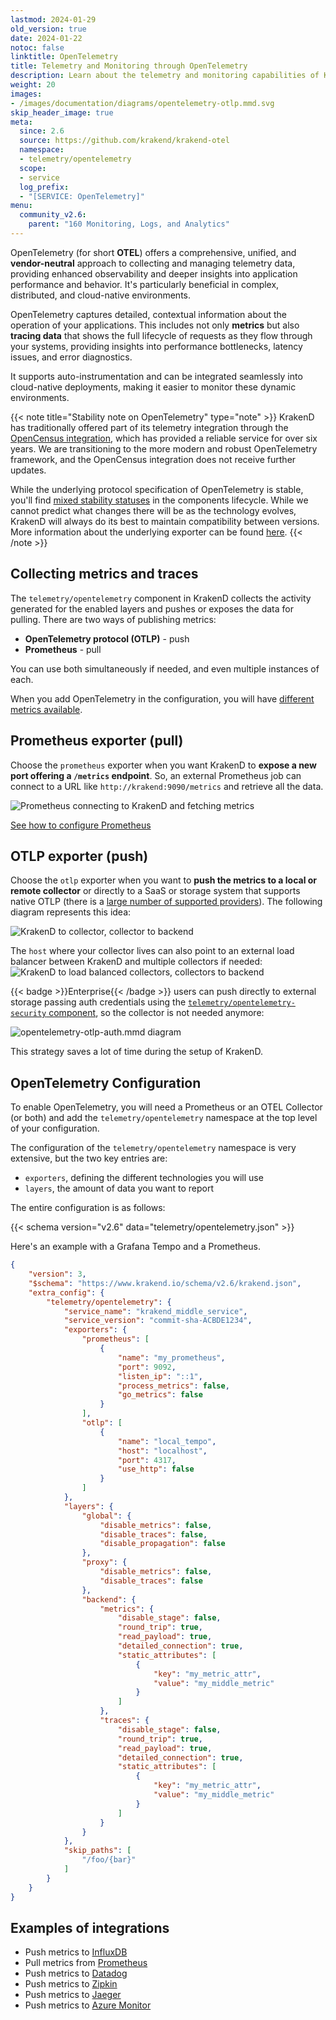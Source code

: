 ```yaml
---
lastmod: 2024-01-29
old_version: true
date: 2024-01-22
notoc: false
linktitle: OpenTelemetry
title: Telemetry and Monitoring through OpenTelemetry
description: Learn about the telemetry and monitoring capabilities of KrakenD API Gateway using OTEL, enabling real-time visibility and analysis of API performance
weight: 20
images:
- /images/documentation/diagrams/opentelemetry-otlp.mmd.svg
skip_header_image: true
meta:
  since: 2.6
  source: https://github.com/krakend/krakend-otel
  namespace:
  - telemetry/opentelemetry
  scope:
  - service
  log_prefix:
  - "[SERVICE: OpenTelemetry]"
menu:
  community_v2.6:
    parent: "160 Monitoring, Logs, and Analytics"
---
```

OpenTelemetry (for short **OTEL**) offers a comprehensive, unified, and **vendor-neutral** approach to collecting and managing telemetry data, providing enhanced observability and deeper insights into application performance and behavior. It's particularly beneficial in complex, distributed, and cloud-native environments.

OpenTelemetry captures detailed, contextual information about the operation of your applications. This includes not only **metrics** but also **tracing data** that shows the full lifecycle of requests as they flow through your systems, providing insights into performance bottlenecks, latency issues, and error diagnostics.

It supports auto-instrumentation and can be integrated seamlessly into cloud-native deployments, making it easier to monitor these dynamic environments.

{{< note title="Stability note on OpenTelemetry" type="note" >}}
KrakenD has traditionally offered part of its telemetry integration through the [OpenCensus integration](/docs/v2.6/telemetry/opencensus/), which has provided a reliable service for over six years. We are transitioning to the more modern and robust OpenTelemetry framework, and the OpenCensus integration does not receive further updates.

While the underlying protocol specification of OpenTelemetry is stable, you'll find [mixed stability statuses](https://opentelemetry.io/docs/specs/status/) in the components lifecycle. While we cannot predict what changes there will be as the technology evolves, KrakenD will always do its best to maintain compatibility between versions. More information about the underlying exporter can be found [here](https://opentelemetry.io/docs/languages/go/exporters/).
{{< /note >}}


## Collecting metrics and traces
The `telemetry/opentelemetry` component in KrakenD collects the activity generated for the enabled layers and pushes or exposes the data for pulling. There are two ways of publishing metrics:

- **OpenTelemetry protocol (OTLP)** - push
- **Prometheus** - pull

You can use both simultaneously if needed, and even multiple instances of each.

When you add OpenTelemetry in the configuration, you will have [different metrics available](/docs/v2.6/telemetry/opentelemetry-layers-metrics/).

## Prometheus exporter (pull)
Choose the `prometheus` exporter when you want KrakenD to **expose a new port offering a `/metrics` endpoint**. So, an external Prometheus job can connect to a URL like `http://krakend:9090/metrics` and retrieve all the data.

![Prometheus connecting to KrakenD and fetching metrics](/images/documentation/diagrams/opentelemetry-prometheus.mmd.svg)

[See how to configure Prometheus](/docs/v2.6/telemetry/prometheus/)

## OTLP exporter (push)
Choose the `otlp` exporter when you want to **push the metrics to a local or remote collector** or directly to a SaaS or storage system that supports native OTLP (there is a [large number of supported providers](/docs/v2.6/telemetry/#opentelemetry-integrations)). The following diagram represents this idea:

![KrakenD to collector, collector to backend](/images/documentation/diagrams/opentelemetry-otlp.mmd.svg)

The `host` where your collector lives can also point to an external load balancer between KrakenD and multiple collectors if needed:
![KrakenD to load balanced collectors, collectors to backend](/images/documentation/diagrams/opentelemetry-otlp-lb.mmd.svg)


{{< badge >}}Enterprise{{< /badge >}} users can push directly to external storage passing auth credentials using the [`telemetry/opentelemetry-security` component](/docs/enterprise/telemetry/opentelemetry-security/), so the collector is not needed anymore:

![opentelemetry-otlp-auth.mmd diagram](/images/documentation/diagrams/opentelemetry-otlp-auth.mmd.svg)

This strategy saves a lot of time during the setup of KrakenD.


## OpenTelemetry Configuration
To enable OpenTelemetry, you will need a Prometheus or an OTEL Collector (or both) and add the `telemetry/opentelemetry` namespace at the top level of your configuration.


The configuration of the `telemetry/opentelemetry` namespace is very extensive, but the two key entries are:

- `exporters`, defining the different technologies you will use
- `layers`, the amount of data you want to report

The entire configuration is as follows:

{{< schema version="v2.6" data="telemetry/opentelemetry.json" >}}

Here's an example with a Grafana Tempo and a Prometheus.

```json
{
    "version": 3,
    "$schema": "https://www.krakend.io/schema/v2.6/krakend.json",
    "extra_config": {
        "telemetry/opentelemetry": {
            "service_name": "krakend_middle_service",
            "service_version": "commit-sha-ACBDE1234",
            "exporters": {
                "prometheus": [
                    {
                        "name": "my_prometheus",
                        "port": 9092,
                        "listen_ip": "::1",
                        "process_metrics": false,
                        "go_metrics": false
                    }
                ],
                "otlp": [
                    {
                        "name": "local_tempo",
                        "host": "localhost",
                        "port": 4317,
                        "use_http": false
                    }
                ]
            },
            "layers": {
                "global": {
                    "disable_metrics": false,
                    "disable_traces": false,
                    "disable_propagation": false
                },
                "proxy": {
                    "disable_metrics": false,
                    "disable_traces": false
                },
                "backend": {
                    "metrics": {
                        "disable_stage": false,
                        "round_trip": true,
                        "read_payload": true,
                        "detailed_connection": true,
                        "static_attributes": [
                            {
                                "key": "my_metric_attr",
                                "value": "my_middle_metric"
                            }
                        ]
                    },
                    "traces": {
                        "disable_stage": false,
                        "round_trip": true,
                        "read_payload": true,
                        "detailed_connection": true,
                        "static_attributes": [
                            {
                                "key": "my_metric_attr",
                                "value": "my_middle_metric"
                            }
                        ]
                    }
                }
            },
            "skip_paths": [
                "/foo/{bar}"
            ]
        }
    }
}
```
## Examples of integrations
- Push metrics to [InfluxDB](/docs/v2.6/telemetry/influxdb/)
- Pull metrics from [Prometheus](/docs/v2.6/telemetry/prometheus/)
- Push metrics to [Datadog](/docs/v2.6/telemetry/datadog/)
- Push metrics to [Zipkin](/docs/v2.6/telemetry/zipkin/)
- Push metrics to [Jaeger](/docs/v2.6/telemetry/jaeger/)
- Push metrics to [Azure Monitor](/docs/v2.6/telemetry/azure/)